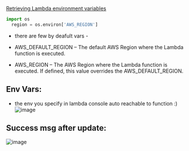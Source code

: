 [Retrieving Lambda environment variables](https://docs.aws.amazon.com/lambda/latest/dg/configuration-envvars-retrieve.html)

```py
import os
  region = os.environ['AWS_REGION']
```

- there are few by deafult vars - 
- AWS_DEFAULT_REGION – The default AWS Region where the Lambda function is executed.

- AWS_REGION – The AWS Region where the Lambda function is executed. If defined, this value overrides the AWS_DEFAULT_REGION.

## Env Vars: 
- the env you specify in lambda console auto reachable to function :) 
![image](https://github.com/user-attachments/assets/a8cd2c62-d21a-4111-b85b-8d2cfc2a5b01)

## Success msg after update: 
![image](https://github.com/user-attachments/assets/da3e5c26-0067-4fb0-a2f8-b789a7d0305e)



